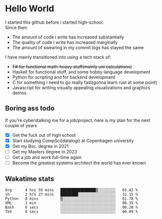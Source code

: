 # Hello World

I started this github before i started high-school.  
Since then:
- The amount of code i write has increased substantially
- The quality of code i write has increased marginally
- The amount of swearing in my commit logs has stayed the same

I have mainly transitioned into using a tech stack of:
- ~~F# for functional math-heavy stuff(mainly uni calculations)~~
- Haskell for functional stuff, and some hobby language development
- Python for scripting and for backend development
- C for something i need to go really fast(gonna learn rust at some point)
- Javascript for writing visually appealing visualizations and graphics demos

## Boring ass todo
If you're cyberstalking me for a job/project, here is my plan for the next couple of years
- [x] Get the fuck out of high school
- [x] Start studying CompSci(datalogi) at Copenhagen university
- [x] Get my Bsc. degree in 2021
- [ ] Get my Masters degree in 2023
- [ ] Get a job and work full-time again
- [ ] Become the greatest systems architect the world has ever known

## Wakatime stats
<!--START_SECTION:waka-->

```text
Org      4 hrs 59 mins   ████████████████▒░░░░░░░░   65.42 %
sh       2 hrs 27 mins   ████████░░░░░░░░░░░░░░░░░   32.15 %
Python   8 mins          ▒░░░░░░░░░░░░░░░░░░░░░░░░   01.78 %
XML      1 min           ░░░░░░░░░░░░░░░░░░░░░░░░░   00.35 %
Bash     0 secs          ░░░░░░░░░░░░░░░░░░░░░░░░░   00.20 %
TeX      0 secs          ░░░░░░░░░░░░░░░░░░░░░░░░░   00.09 %
```

<!--END_SECTION:waka-->
